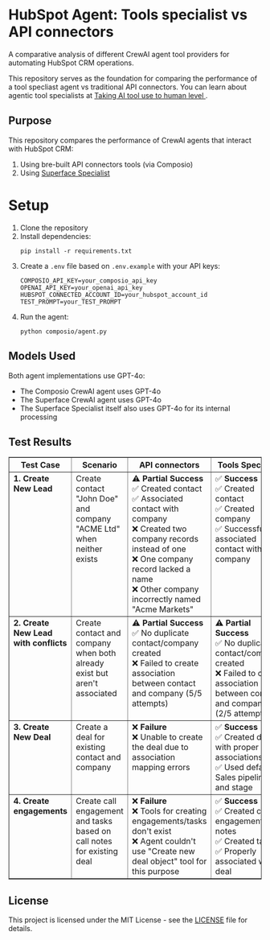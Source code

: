 # HubSpot Agent: Tools specialist vs API connectors

A comparative analysis of different CrewAI agent tool providers for automating HubSpot CRM operations. 

This repository serves as the foundation for comparing the performance of a tool specliast agent vs traditional API connectors. You can learn about agentic tool specialists at [Taking AI tool use to human level
](https://superface.ai/blog/introducing-specialists).

## Purpose

This repository compares the performance of CrewAI agents that interact with HubSpot CRM:
1. Using bre-built API connectors tools (via Composio)
2. Using [Superface Specialist](https://superface.ai/blog/introducing-specialists)

# Setup

1. Clone the repository
2. Install dependencies:
   ```
   pip install -r requirements.txt
   ```
3. Create a `.env` file based on `.env.example` with your API keys:
   ```
   COMPOSIO_API_KEY=your_composio_api_key
   OPENAI_API_KEY=your_openai_api_key
   HUBSPOT_CONNECTED_ACCOUNT_ID=your_hubspot_account_id
   TEST_PROMPT=your_TEST_PROMPT
   ```
4. Run the agent:
   ```
   python composio/agent.py
   ```

## Models Used

Both agent implementations use GPT-4o:
- The Composio CrewAI agent uses GPT-4o
- The Superface CrewAI agent uses GPT-4o
- The Superface Specialist itself also uses GPT-4o for its internal processing

## Test Results

<table border="1" cellspacing="0" cellpadding="5">
  <thead>
    <tr>
      <th>Test Case</th>
      <th>Scenario</th>
      <th>API connectors</th>
      <th>Tools Specialist</th>
    </tr>
  </thead>
  <tbody>
    <tr>
      <td valign="top"><strong>1. Create New Lead</strong></td>
      <td valign="top">Create contact "John Doe" and company "ACME Ltd" when neither exists</td>
      <td valign="top">
        ⚠️ <strong>Partial Success</strong><br>
        ✅ Created contact<br>
        ✅ Associated contact with company<br>
        ❌ Created two company records instead of one<br>
        ❌ One company record lacked a name<br>
        ❌ Other company incorrectly named "Acme Markets"
      </td>
      <td valign="top">
        ✅ <strong>Success</strong><br>
        ✅ Created contact<br>
        ✅ Created company<br>
        ✅ Successfully associated contact with company
      </td>
    </tr>
    <tr>
      <td valign="top"><strong>2. Create New Lead with conflicts</strong></td>
      <td valign="top">Create contact and company when both already exist but aren't associated</td>
      <td valign="top">
        ⚠️ <strong>Partial Success</strong><br>
        ✅ No duplicate contact/company created<br>
        ❌ Failed to create association between contact and company (5/5 attempts)
      </td>
      <td valign="top">
        ⚠️ <strong>Partial Success</strong><br>
        ✅ No duplicate contact/company created<br>
        ❌ Failed to create association between contact and company (2/5 attempts)
      </td>
    </tr>
    <tr>
      <td valign="top"><strong>3. Create New Deal</strong></td>
      <td valign="top">Create a deal for existing contact and company</td>
      <td valign="top">
        ❌ <strong>Failure</strong><br>
        ❌ Unable to create the deal due to association mapping errors
      </td>
      <td valign="top">
        ✅ <strong>Success</strong><br>
        ✅ Created deal with proper associations<br>
        ✅ Used default Sales pipeline and stage
      </td>
    </tr>
    <tr>
      <td valign="top"><strong>4. Create engagements</strong></td>
      <td valign="top">Create call engagement and tasks based on call notes for existing deal</td>
      <td valign="top">
        ❌ <strong>Failure</strong><br>
        ❌ Tools for creating engagements/tasks don't exist<br>
        ❌ Agent couldn't use "Create new deal object" tool for this purpose
      </td>
      <td valign="top">
        ✅ <strong>Success</strong><br>
        ✅ Created call engagement with notes<br>
        ✅ Created tasks<br>
        ✅ Properly associated with deal
      </td>
    </tr>
  </tbody>
</table>


   


## License

This project is licensed under the MIT License - see the [LICENSE](LICENSE) file for details.
